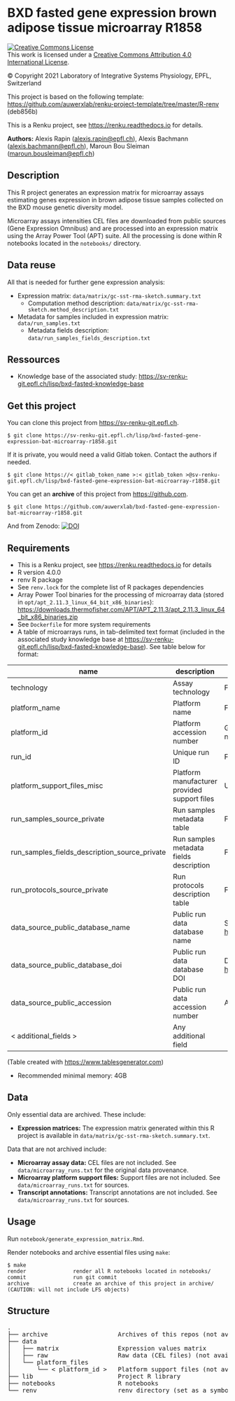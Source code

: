 # BXD fasted gene expression brown adipose tissue microarray R1858

<a rel="license" href="http://creativecommons.org/licenses/by/4.0/"><img alt="Creative Commons License" style="border-width:0" src="https://i.creativecommons.org/l/by/4.0/88x31.png" /></a><br />This work is licensed under a <a rel="license" href="http://creativecommons.org/licenses/by/4.0/">Creative Commons Attribution 4.0 International License</a>.

© Copyright 2021 Laboratory of Integrative Systems Physiology, EPFL, Switzerland

This project is based on the following template: https://github.com/auwerxlab/renku-project-template/tree/master/R-renv (deb856b)

This is a Renku project, see https://renku.readthedocs.io for details.

**Authors:** Alexis Rapin (alexis.rapin@epfl.ch), Alexis Bachmann (alexis.bachmann@epfl.ch), Maroun Bou Sleiman (maroun.bousleiman@epfl.ch)

## Description

This R project generates an expression matrix for microarray assays estimating genes expression in brown adipose tissue samples collected on the BXD mouse genetic diversity model.

Microarray assays intensities CEL files are downloaded from public sources (Gene Expression Omnibus) and are processed into an expression matrix using the Array Power Tool (APT) suite. All the processing is done within R notebooks located in the ``notebooks/`` directory.

## Data reuse

All that is needed for further gene expression analysis:

- Expression matrix: ``data/matrix/gc-sst-rma-sketch.summary.txt``
  - Computation method description: ``data/matrix/gc-sst-rma-sketch.method_description.txt``
- Metadata for samples included in expression matrix: ``data/run_samples.txt``
  - Metadata fields description: ``data/run_samples_fields_description.txt``

## Ressources

- Knowledge base of the associated study: https://sv-renku-git.epfl.ch/lisp/bxd-fasted-knowledge-base

## Get this project

You can clone this project from https://sv-renku-git.epfl.ch.
```
$ git clone https://sv-renku-git.epfl.ch/lisp/bxd-fasted-gene-expression-bat-microarray-r1858.git
```

If it is private, you would need a valid Gitlab token. Contact the authors if needed.
```
$ git clone https://< gitlab_token_name >:< gitlab_token >@sv-renku-git.epfl.ch/lisp/bxd-fasted-gene-expression-bat-microarray-r1858.git
```

You can get an **archive** of this project from https://github.com.
```
$ git clone https://github.com/auwerxlab/bxd-fasted-gene-expression-bat-microarray-r1858.git
```

And from Zenodo: [![DOI](https://zenodo.org/badge/DOI/10.5281/zenodo.4899686.svg)](https://doi.org/10.5281/zenodo.4899686)

## Requirements

- This is a Renku project, see https://renku.readthedocs.io for details
- R version 4.0.0
- renv R package
- See ``renv.lock`` for the complete list of R packages dependencies
- Array Power Tool binaries for the processing of microarray data (stored in ``opt/apt_2.11.3_linux_64_bit_x86_binaries``): https://downloads.thermofisher.com/APT/APT_2.11.3/apt_2.11.3_linux_64_bit_x86_binaries.zip
- See ``Dockerfile`` for more system requirements
- A table of microarrays runs, in tab-delimited text format (included in the associated study knowledge base at https://sv-renku-git.epfl.ch/lisp/bxd-fasted-knowledge-base).
See table below for format:

| name                                          | description                                  | format                                  | example                                                   | requirement |
|-----------------------------------------------|----------------------------------------------|-----------------------------------------|-----------------------------------------------------------|-------------|
| technology                                    | Assay technology                             | Free text                               | microarray                                                | Desired     |
| platform_name                                 | Platform name                                | Free text                               | Affymetrix Mouse Gene 1.0 ST Array                        | Required    |
| platform_id                                   | Platform accession number                    | GEO accession number (GPLxxxx)          | GPL6246                                                   | Required    |
| run_id                                        | Unique run ID                                | Free text                               | R1234                                                     | Required    |
| platform_support_files_misc                   | Platform manufacturer provided support files | URL                                     | http://media.affymetrix.com/analysis/downloads/lf/wt/     | Required    |
| run_samples_source_private                    | Run samples metadata table                   | File URL                                | https://< server_name >:< path/to/run/metadata_file.txt > | Required    |
| run_samples_fields_description_source_private | Run samples metadata fields description      | File URL                                | https://< server_name >:< path/to/run/metadata_file.txt > | Required    |
| run_protocols_source_private                  | Run protocols description table              | File URL                                | https://< server_name >:< path/to/run/metadata_file.txt > | Desired     |
| data_source_public_database_name              | Public run data database name                | Short name, see https://fairsharing.org | GEO                                                       | Desired     |
| data_source_public_database_doi               | Public run data database DOI                 | DOI, see https://fairsharing.org        | 10.25504/FAIRsharing.5hc8vt                               | Desired     |
| data_source_public_accession                  | Public run data accession number             | Accession number                        | GSE60149                                                  | Required    |
| < additional_fields >                         | Any additional field                         |                                         |                                                           | Optional    |

(Table created with https://www.tablesgenerator.com)

- Recommended minimal memory: 4GB

## Data

Only essential data are archived. These include:

- **Expression matrices:** The expression matrix generated within this R project is available in ``data/matrix/gc-sst-rma-sketch.summary.txt``.

Data that are not archived include:

- **Microarray assay data:** CEL files are not included. See ``data/microarray_runs.txt`` for the original data provenance.
- **Microarray platform support files:** Support files are not included. See ``data/microarray_runs.txt`` for sources.
- **Transcript annotations:** Transcript annotations are not included. See ``data/microarray_runs.txt`` for sources.

## Usage

Run ``notebook/generate_expression_matrix.Rmd``.

Render notebooks and archive essential files using ``make``:

```
$ make
render               render all R notebooks located in notebooks/
commit               run git commit
archive              create an archive of this project in archive/ (CAUTION: will not include LFS objects)
```

## Structure

<pre>
.
├── archive                   Archives of this repos (not available in an archive)
├── data                      
│   ├── matrix                Expression values matrix
│   ├── raw                   Raw data (CEL files) (not available in an archive)
│   └── platform_files        
│       └── < platform_id >   Platform support files (not available in an archive)
├── lib                       Project R library
├── notebooks                 R notebooks
└── renv                      renv directory (set as a symbolic link in renku projects, not available in an archive)
</pre>

